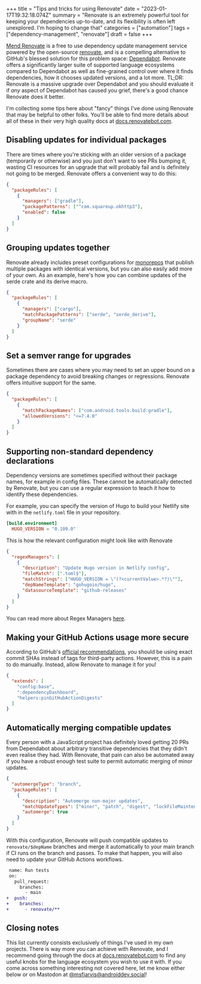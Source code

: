 +++
title = "Tips and tricks for using Renovate"
date = "2023-01-17T19:32:18.074Z"
summary = "Renovate is an extremely powerful tool for keeping your dependencies up-to-date, and its flexibility is often left unexplored. I'm hoping to change that"
categories = ["automation"]
tags = ["dependency-management", "renovate"]
draft = false
+++

[Mend Renovate](https://www.mend.io/free-developer-tools/renovate/) is a free to use dependency update management service powered by the open-source [renovate](https://github.com/renovatebot/renovate), and is a compelling alternative to GitHub's blessed solution for this problem space: [Dependabot](https://docs.github.com/en/code-security/dependabot). Renovate offers a significantly larger suite of supported language ecosystems compared to Dependabot as well as fine-grained control over where it finds dependencies, how it chooses updated versions, and a lot more. TL;DR: Renovate is a massive upgrade over Dependabot and you should evaluate it if _any_ aspect of Dependabot has caused you grief, there's a good chance Renovate does it better.

I'm collecting some tips here about "fancy" things I've done using Renovate that may be helpful to other folks. You'll be able to find more details about all of these in their very high quality docs at [docs.renovatebot.com](https://docs.renovatebot.com/).

## Disabling updates for individual packages

There are times where you're sticking with an older version of a package (temporarily or otherwise) and you just don't want to see PRs bumping it, wasting CI resources for an upgrade that will probably fail and is definitely not going to be merged. Renovate offers a convenient way to do this:

```json
{
  "packageRules": [
    {
      "managers": ["gradle"],
      "packagePatterns": ["^com.squareup.okhttp3"],
      "enabled": false
    }
  ]
}
```

## Grouping updates together

Renovate already includes preset configurations for [monorepos](https://github.com/renovatebot/renovate/blob/b4d1ad8e5210017a3550c9da4342b0953a70330a/lib/config/presets/internal/monorepo.ts) that publish multiple packages with identical versions, but you can also easily add more of your own. As an example, here's how you can combine updates of the serde crate and its derive macro.

```json
{
  "packageRules": [
    {
      "managers": ["cargo"],
      "matchPackagePatterns": ["serde", "serde_derive"],
      "groupName": "serde"
    }
  ]
}
```

## Set a semver range for upgrades

Sometimes there are cases where you may need to set an upper bound on a package dependency to avoid breaking changes or regressions. Renovate offers intuitive support for the same.

```json
{
  "packageRules": [
    {
      "matchPackageNames": ["com.android.tools.build:gradle"],
      "allowedVersions": "<=7.4.0"
    }
  ]
}
```

## Supporting non-standard dependency declarations

Dependency versions are sometimes specified without their package names, for example in config files. These cannot be automatically detected by Renovate, but you can use a regular expression to teach it how to identify these dependencies.

For example, you can specify the version of Hugo to build your Netlify site with in the `netlify.toml` file in your repository.

```toml
[build.environment]
  HUGO_VERSION = "0.109.0"
```

This is how the relevant configuration might look like with Renovate

```json
{
  "regexManagers": [
    {
      "description": "Update Hugo version in Netlify config",
      "fileMatch": [".toml$"],
      "matchStrings": ["HUGO_VERSION = \"(?<currentValue>.*?)\""],
      "depNameTemplate": "gohugoio/hugo",
      "datasourceTemplate": "github-releases"
    }
  ]
}
```

You can read more about Regex Managers [here](https://docs.renovatebot.com/modules/manager/regex/).

## Making your GitHub Actions usage more secure

According to GitHub's [official recommendations](https://docs.github.com/en/actions/security-guides/security-hardening-for-github-actions#using-third-party-actions), you should be using exact commit SHAs instead of tags for third-party actions. However, this is a pain to do manually. Instead, allow Renovate to manage it for you!

```json
{
  "extends": [
    "config:base",
    ":dependencyDashboard",
    "helpers:pinGitHubActionDigests"
  ]
}
```

## Automatically merging compatible updates

Every person with a JavaScript project has definitely loved getting 20 PRs from Dependabot about arbitrary transitive dependencies that they didn't even realise they had. With Renovate, that pain can also be automated away if you have a robust enough test suite to permit automatic merging of minor updates.

```json
{
  "automergeType": "branch",
  "packageRules": [
    {
      "description": "Automerge non-major updates",
      "matchUpdateTypes": ["minor", "patch", "digest", "lockFileMaintenance"],
      "automerge": true
    }
  ]
}
```

With this configuration, Renovate will push compatible updates to `renovate/$depName` branches and merge it automatically to your main branch if CI runs on the branch and passes. To make that happen, you will also need to update your GitHub Actions workflows.

```diff
 name: Run tests
 on:
   pull_request:
     branches:
       - main
+  push:
+    branches:
+      - renovate/**
```

## Closing notes

This list currently consists exclusively of things I've used in my own projects. There is way more you can achieve with Renovate, and I recommend going through the docs at [docs.renovatebot.com](https://docs.renovatebot.com/) to find any useful knobs for the language ecosystem you wish to use it with. If you come across something interesting not covered here, let me know either below or on Mastodon at [@msfjarvis@androiddev.social](https://androiddev.social/@msfjarvis)!
